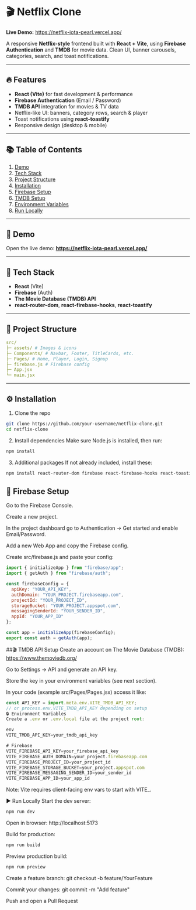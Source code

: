 # 🎬 Netflix Clone

**Live Demo:** https://netflix-iota-pearl.vercel.app/

A responsive **Netflix-style** frontend built with **React + Vite**, using **Firebase Authentication** and **TMDB** for movie data. Clean UI, banner carousels, categories, search, and toast notifications.

---

## 🔥 Features
- **React (Vite)** for fast development & performance  
- **Firebase Authentication** (Email / Password)  
- **TMDB API** integration for movies & TV data  
- Netflix-like UI: banners, category rows, search & player  
- Toast notifications using **react-toastify**  
- Responsive design (desktop & mobile)

---

## 📚 Table of Contents
1. [Demo](#-demo)  
2. [Tech Stack](#-tech-stack)  
3. [Project Structure](#-project-structure)  
4. [Installation](#-installation)  
5. [Firebase Setup](#-firebase-setup)  
6. [TMDB Setup](#-tmdb-setup)  
7. [Environment Variables](#-environment-variables)  
8. [Run Locally](#-run-locally)  

---

## 🎯 Demo
Open the live demo: **https://netflix-iota-pearl.vercel.app/**

---

## 🧰 Tech Stack
- **React** (Vite)  
- **Firebase** (Auth)  
- **The Movie Database (TMDB) API**  
- **react-router-dom**, **react-firebase-hooks**, **react-toastify**

---

## 📂 Project Structure
```yaml
src/
├─ assets/ # Images & icons
├─ Components/ # Navbar, Footer, TitleCards, etc.
├─ Pages/ # Home, Player, Login, Signup
├─ firebase.js # Firebase config
├─ App.jsx
└─ main.jsx

```
---

## ⚙️ Installation

1. Clone the repo
```bash
git clone https://github.com/your-username/netflix-clone.git
cd netflix-clone
```
2. Install dependencies
Make sure Node.js is installed, then run:

```bash
npm install
```

3. Additional packages
If not already included, install these:

```bash
npm install react-router-dom firebase react-firebase-hooks react-toastify
```

## 🔐 Firebase Setup
Go to the Firebase Console.

Create a new project.

In the project dashboard go to Authentication → Get started and enable Email/Password.

Add a new Web App and copy the Firebase config.

Create src/firebase.js and paste your config:

```javascript
import { initializeApp } from "firebase/app";
import { getAuth } from "firebase/auth";

const firebaseConfig = {
  apiKey: "YOUR_API_KEY",
  authDomain: "YOUR_PROJECT.firebaseapp.com",
  projectId: "YOUR_PROJECT_ID",
  storageBucket: "YOUR_PROJECT.appspot.com",
  messagingSenderId: "YOUR_SENDER_ID",
  appId: "YOUR_APP_ID"
};

const app = initializeApp(firebaseConfig);
export const auth = getAuth(app);
```

##🎬 TMDB API Setup
Create an account on The Movie Database (TMDB): https://www.themoviedb.org/

Go to Settings → API and generate an API key.

Store the key in your environment variables (see next section).

In your code (example src/Pages/Pages.jsx) access it like:

```javascript
const API_KEY = import.meta.env.VITE_TMDB_API_KEY;
// or process.env.VITE_TMDB_API_KEY depending on setup
🔒 Environment Variables
Create a .env or .env.local file at the project root:

env
VITE_TMDB_API_KEY=your_tmdb_api_key

# Firebase
VITE_FIREBASE_API_KEY=your_firebase_api_key
VITE_FIREBASE_AUTH_DOMAIN=your_project.firebaseapp.com
VITE_FIREBASE_PROJECT_ID=your_project_id
VITE_FIREBASE_STORAGE_BUCKET=your_project.appspot.com
VITE_FIREBASE_MESSAGING_SENDER_ID=your_sender_id
VITE_FIREBASE_APP_ID=your_app_id
```

Note: Vite requires client-facing env vars to start with VITE_.

▶️ Run Locally
Start the dev server:

```bash
npm run dev
```
Open in browser: http://localhost:5173

Build for production:

```bash
npm run build
```
Preview production build:


```bash
npm run preview
```

Create a feature branch: git checkout -b feature/YourFeature

Commit your changes: git commit -m "Add feature"

Push and open a Pull Request
